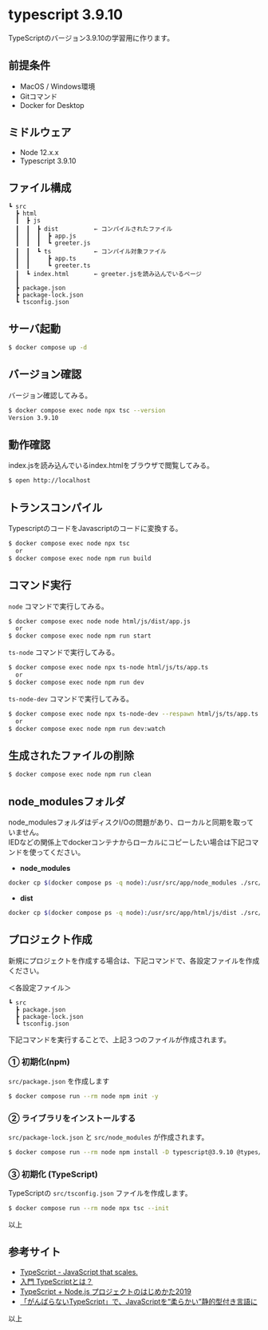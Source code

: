 # typescript 3.9.10
TypeScriptのバージョン3.9.10の学習用に作ります。

## 前提条件
- MacOS / Windows環境
- Gitコマンド
- Docker for Desktop

## ミドルウェア
- Node 12.x.x
- Typescript 3.9.10

## ファイル構成
```
┗ src
  ┣ html
  ┃  ┣ js
  ┃  ┃  ┣ dist          ← コンパイルされたファイル
  ┃  ┃  ┃  ┣ app.js
  ┃  ┃  ┃  ┗ greeter.js
  ┃  ┃  ┗ ts            ← コンパイル対象ファイル
  ┃  ┃     ┣ app.ts 
  ┃  ┃     ┗ greeter.ts 
  ┃  ┗ index.html       ← greeter.jsを読み込んでいるページ
  ┃
  ┣ package.json
  ┣ package-lock.json
  ┗ tsconfig.json
```

## サーバ起動

```bash
$ docker compose up -d
```

## バージョン確認
バージョン確認してみる。

```bash
$ docker compose exec node npx tsc --version
Version 3.9.10
```

## 動作確認
index.jsを読み込んでいるindex.htmlをブラウザで閲覧してみる。
```bash
$ open http://localhost
```

## トランスコンパイル
TypescriptのコードをJavascriptのコードに変換する。

```bash
$ docker compose exec node npx tsc
  or
$ docker compose exec node npm run build
```

## コマンド実行
`node` コマンドで実行してみる。

```bash
$ docker compose exec node node html/js/dist/app.js
  or
$ docker compose exec node npm run start
```

`ts-node` コマンドで実行してみる。

```bash
$ docker compose exec node npx ts-node html/js/ts/app.ts
  or
$ docker compose exec node npm run dev
```

`ts-node-dev` コマンドで実行してみる。

```bash
$ docker compose exec node npx ts-node-dev --respawn html/js/ts/app.ts
  or
$ docker compose exec node npm run dev:watch
```

## 生成されたファイルの削除

```bash
$ docker compose exec node npm run clean
```

## node_modulesフォルダ
node_modulesフォルダはディスクI/Oの問題があり、ローカルと同期を取っていません。  
IEDなどの関係上でdockerコンテナからローカルにコピーしたい場合は下記コマンドを使ってください。

- **node_modules**
```bash
docker cp $(docker compose ps -q node):/usr/src/app/node_modules ./src/
```

- **dist**
```bash
docker cp $(docker compose ps -q node):/usr/src/app/html/js/dist ./src/html/js/
```

## プロジェクト作成
新規にプロジェクトを作成する場合は、下記コマンドで、各設定ファイルを作成ください。

＜各設定ファイル＞
```
┗ src
  ┣ package.json
  ┣ package-lock.json
  ┗ tsconfig.json
```
下記コマンドを実行することで、上記３つのファイルが作成されます。

### ① 初期化(npm)
`src/package.json` を作成します

```bash
$ docker compose run --rm node npm init -y
```

### ② ライブラリをインストールする
`src/package-lock.json` と `src/node_modules` が作成されます。

```bash
$ docker compose run --rm node npm install -D typescript@3.9.10 @types/node ts-node ts-node-dev rimraf npm-run-all
```

### ③ 初期化 (TypeScript)
TypeScriptの `src/tsconfig.json` ファイルを作成します。

```bash
$ docker compose run --rm node npx tsc --init
```

以上

## 参考サイト
* [TypeScript - JavaScript that scales.](https://www.typescriptlang.org/)
* [入門 TypeScriptとは？](https://www.sejuku.net/blog/93230)
* [TypeScript + Node.js プロジェクトのはじめかた2019](https://qiita.com/notakaos/items/3bbd2293e2ff286d9f49)
* [「がんばらないTypeScript」で、JavaScriptを“柔らかい”静的型付き言語に](https://employment.en-japan.com/engineerhub/entry/2019/04/16/103000)

以上
